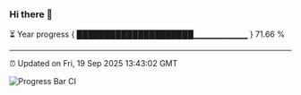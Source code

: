 ### Hi there 👋

⏳ Year progress { █████████████████████▁▁▁▁▁▁▁▁▁ } 71.66 %

---

⏰ Updated on Fri, 19 Sep 2025 13:43:02 GMT

![Progress Bar CI](https://github.com/IshwaranRudhara/GIT-ACTION/workflows/Progress%20Bar%20CI/badge.svg)
